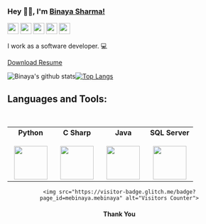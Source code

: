 ### Hey 👋🏽, I'm [Binaya Sharma!](https://sharmabinaya.com.np/) 

<p>
    <a href="mailto:mebinayasharma@gmail.com"><img src="https://img.shields.io/badge/Email-%23E4405F.svg?&style=for-the-badge&logo=gmail&logoColor=white" height=25></a>
  <a href="https://twitter.com"><img src="https://img.shields.io/badge/twitter-%231DA1F2.svg?&style=for-the-badge&logo=twitter&logoColor=white" height=25></a>
  <a href="https://www.linkedin.com/in/binayasharma/"><img src="https://img.shields.io/badge/linkedin-%230077B5.svg?&style=for-the-badge&logo=linkedin&logoColor=white" height=25></a>
  <a href="https://www.instagram.com/sbinaya_/"><img src="https://img.shields.io/badge/instagram-%23E4405F.svg?&style=for-the-badge&logo=instagram&logoColor=white" height=25></a>
  <a href="https://sharmabinaya.com.np"><img src="https://img.shields.io/badge/website-25D366?style=for-the-badge&logo=website&logoColor=white" height=25></a>
</p>

I work as a software developer. 💻

[Download Resume](https://sharmabinaya.com.np/)

![Binaya's github stats](https://github-readme-stats.vercel.app/api?username=mebinaya&count_private=true&show_icons=true&theme=dark)<a href="https://github.com/mebinaya">[![Top Langs](https://github-readme-stats.vercel.app/api/top-langs/?username=mebinaya&layout=compact&theme=dark)](https://github.com/mebinaya)</a>

## Languages and Tools:
<br/>
<center>
<table>
<tbody align="center">
   
<td align="center" width="25%">
<span><b><center>Python</center></b></span><br/> 
<img height=75px src="https://img.icons8.com/color/2x/python.png"> 
</td>

<td align="center" width="25%">
<span><b><center>C Sharp</center></b></span><br/> 
<img height=75px src="https://seeklogo.com/images/C/c-sharp-c-logo-02F17714BA-seeklogo.com.png"> 
</td>
     
     
  <td align="center" width="25%">
<span><b><center>Java</center></b></span><br/> 
<img height=75px src="https://seeklogo.com/images/J/java-logo-7833D1D21A-seeklogo.com.png"> 
</td>
     
 <td align="center" width="25%">
<span><b><center>SQL Server</center></b></span><br/> 
<img height=75px src="https://seeklogo.com/images/M/microsoft-sql-server-logo-96AF49E2B3-seeklogo.com.png"> 
</td>
         
   



</tbody>
</table>

    <img src="https://visitor-badge.glitch.me/badge?page_id=mebinaya.mebinaya" alt="Visitors Counter">
    
#### <p align="center"> Thank You </p>

